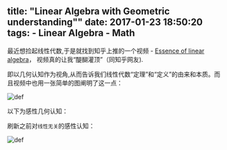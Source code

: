title: "Linear Algebra with Geometric understanding""
date: 2017-01-23 18:50:20
tags:
    - Linear Algebra
    - Math
---

最近想捡起线性代数,于是就找到知乎上推的一个视频 - [Essence of linear algebra](http://www.bilibili.com/video/av6731067/index_2.html#page=1)， 视频真的让我“醍醐灌顶”（同知乎网友).

<!--more-->

即以几何认知作为视角,从而告诉我们线性代数“定理”和“定义”的由来和本质。而且视频中也用一张简单的图阐明了这一点：


![def](/img/math-liner-def.png)

以下为感性几何认知：

刷新之前对`线性无关`的感性认知：

![def](/img/math-liner-indep.png)
